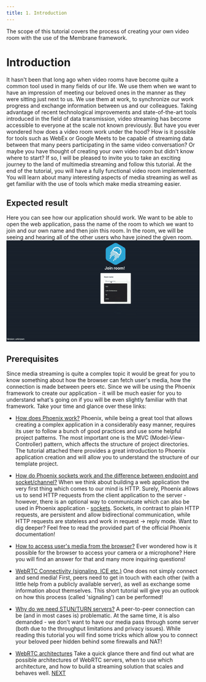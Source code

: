 ```yaml
---
title: 1. Introduction
---
```

The scope of this tutorial covers the process of creating your own video room with the use of the Membrane framework.
# Introduction
It hasn't been that long ago when video rooms have become quite a common tool used in many fields of our life. We use them when we want to have an impression of meeting our beloved ones in the manner as they were sitting just next to us. We use them at work, to synchronize our work progress and exchange information between us and our colleagues. 
Taking advantage of recent technological improvements and state-of-the-art tools introduced in the field of data transmission, video streaming
has become accessible to everyone at the scale not known previously. 
But have you ever wondered how does a video room work under the hood? How is it possible for tools such as WebEx or Google Meets to be capable of streaming data between that many peers participating in the same video conversation? 
Or maybe you have thought of creating your own video room but didn't know where to start?
If so, I will be pleased to invite you to take an exciting journey to the land of multimedia streaming and follow this tutorial. 
At the end of the tutorial, you will have a fully functional video room implemented.
You will learn about many interesting aspects of media streaming as well as get familiar with the use of tools which make media streaming easier.
## Expected result
Here you can see how our application should work. We want to be able to open the web application, pass the name of the room to which we want to join and our own name and then join this room. In the room, we will be seeing and hearing all of the other users who have joined the given room. <br>
![Expected Result](assets/records/expected_result.gif) <br>
## Prerequisites
 Since media streaming is quite a complex topic it would be great for you to know something about how the browser can fetch user's media, how the connection is made between peers etc. Since we will be using the Phoenix framework to create our application - it will be much easier for you to understand what's going on if you will be even slightly familiar with that framework. Take your time and glance over these links:
 + [How does Phoenix work?](https://hexdocs.pm/phoenix/request_lifecycle.html)
 Phoenix, while being a great tool that allows creating a complex application in a considerably easy manner, requires its user to follow a bunch of good practices and use some helpful project patterns. The most important one is the MVC (Model-View-Controller) pattern, which affects the structure of project directories. The tutorial attached there provides a great introduction to Phoenix application creation and will allow you to understand the structure of our template project.

 + [How do Phoenix sockets work and the difference between endpoint and socket/channel?](https://hexdocs.pm/phoenix/channels.html) 
 When we think about building a web application the very first thing which comes to our mind is HTTP. 
 Surely, Phoenix allows us to send HTTP requests from the client application to the server - however, there is an optional way to communicate 
 which can also be used in Phoenix application - [sockets](https://datatracker.ietf.org/doc/html/rfc6455). 
 Sockets, in contrast to plain HTTP requests, are persistent and allow bidirectional communication, while HTTP requests are stateless and work in request -> reply mode. 
 Want to dig deeper? Feel free to read the provided part of the official Phoenix documentation!

 + [How to access user's media from the browser?](https://www.html5rocks.com/en/tutorials/webrtc/basics/)
 Ever wondered how is it possible for the browser to access your camera or a microphone? Here you will find an answer for that and many more inquiring questions!

 + [WebRTC Connectivity (signaling, ICE etc.)](https://developer.mozilla.org/en-US/docs/Web/API/WebRTC_API/Connectivity)
 One does not simply connect and send media! First, peers need to get in touch with each other (with a little help from a publicly available server), 
 as well as exchange some information about themselves. This short tutorial will give you an outlook on how this process (called 'signaling') can be performed!

 + [Why do we need STUN/TURN servers?](https://www.html5rocks.com/en/tutorials/webrtc/infrastructure/)
 A peer-to-peer connection can be (and in most cases is) problematic. At the same time, it is also demanded - we don't want to have our media pass through some server 
 (both due to the throughput limitations and privacy issues). While reading this tutorial you will find some tricks which allow you to connect your beloved peer hidden
  behind some firewalls and NAT!

 + [WebRTC architectures](https://medium.com/securemeeting/webrtc-architecture-basics-p2p-sfu-mcu-and-hybrid-approaches-6e7d77a46a66)
 Take a quick glance there and find out what are possible architectures of WebRTC servers, when to use which architecture, and how to build a streaming solution that scales and behaves well.
 [NEXT](2_EnvironmentPreparation.md)